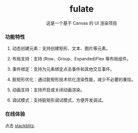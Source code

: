 <div align="center">
  <h1>fulate</h1>
  <center>这是一个基于 Canvas 的 UI 渲染项目</center>
</div>


### 功能特性

1. 动态创建元素：支持创建矩形、文本、图片等元素。

2. 布局支持：支持 (Row、Group、Expanded)Flex 等布局组件。

3. 事件绑定：支持为元素绑定点击事件和其他交互事件。

4. 脏矩形优化：通过脏矩形技术优化渲染性能，减少不必要的重绘。

5. 动画支持：支持开启或关闭动画渲染。

6. 调试模式：支持脏矩形调试模式，方便开发调试。



### 在线体验
点击 [stackblitz](https://stackblitz.com/github/so11y/fulate?file=src%2Fmain.ts).
